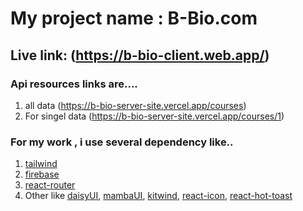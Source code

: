 # My project name : B-Bio.com
## Live link: (https://b-bio-client.web.app/)
### Api resources links are....
1) all data (https://b-bio-server-site.vercel.app/courses) <br/>
2) For singel data (https://b-bio-server-site.vercel.app/courses/1)  <br/>


### For my work , i use several dependency like..
1) [tailwind](https://tailwindcss.com/)<br/>
2) [firebase](https://firebase.google.com/)<br/>
3) [react-router](https://reactrouter.com/en/main)<br/>
4) Other like [daisyUI](https://daisyui.com/), [mambaUI](https://www.mambaui.com/), [kitwind](https://kitwind.io/), [react-icon](https://react-icons.github.io/react-icons/), [react-hot-toast](https://react-hot-toast.com/)
<br/>
<br/>
